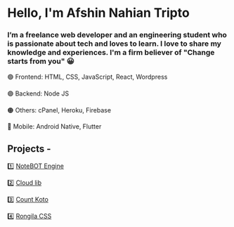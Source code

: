 # Hello, I'm Afshin Nahian Tripto 
### I’m a freelance web developer and an engineering student who is passionate about tech and loves to learn. I love to share my knowledge and experiences. I'm a firm believer of "Change starts from you" 😀


🟢 Frontend: HTML, CSS, JavaScript, React, Wordpress

🟣 Backend: Node JS

🟠 Others: cPanel, Heroku, Firebase

🔵 Mobile: Android Native, Flutter

## Projects - 

1️⃣ [NoteBOT Engine](https://github.com/TriptoAfsin/notebot-engine-v1) 

2️⃣ [Cloud lib](https://github.com/TriptoAfsin/Cloud-Lib-React)

3️⃣ [Count Koto](https://github.com/TriptoAfsin/CountKoto-Android-App)

4️⃣ [Rongila CSS](https://rongila.netlify.app/)

